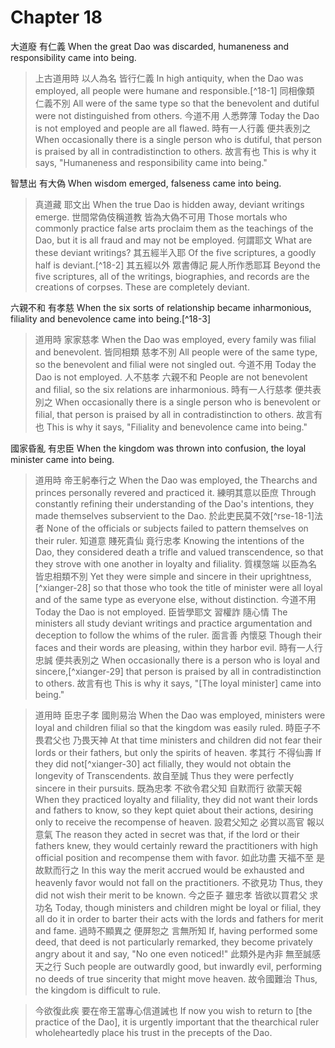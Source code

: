 # Chapter 18

大道廢
有仁義
When the great Dao was discarded, humaneness and responsibility came into being.

> 上古道用時
以人為名
皆行仁義
In high antiquity,
when the Dao was employed,
all people were humane and responsible.[^18-1]
同相像類
仁義不別
All were of the same type
so that the benevolent and dutiful were not distinguished from others.
今道不用
人悉弊薄
Today the Dao is not employed
and people are all flawed.
時有一人行義
便共表別之
When occasionally there is a single person who is dutiful,
that person is praised by all in contradistinction to others.
故言有也
This is why it says, "Humaneness and responsibility came into being."

智慧出
有大偽
When wisdom emerged,
falseness came into being.

> 真道藏
耶文出
When the true Dao is hidden away,
deviant writings emerge.
世間常偽伎稱道教
皆為大偽不可用
Those mortals who commonly practice false arts proclaim them as the teachings of the Dao,
but it is all fraud and may not be employed.
何謂耶文
What are these deviant writings?
其五經半入耶
Of the five scriptures, a goodly half is deviant.[^18-2]
其五經以外
眾書傳記
屍人所作悉耶耳
Beyond the five scriptures,
all of the writings, biographies, and records
are the creations of corpses. These are completely deviant.

六親不和
有孝慈
When the six sorts of relationship became inharmonious,
filiality and benevolence came into being.[^18-3]

> 道用時
家家慈孝
When the Dao was employed,
every family was filial and benevolent.
皆同相類
慈孝不別
All people were of the same type,
so the benevolent and filial were not singled out.
今道不用
Today the Dao is not employed.
人不慈孝
六親不和
People are not benevolent and filial,
so the six relations are inharmonious.
時有一人行慈孝
便共表別之
When occasionally there is a single person who is benevolent or filial,
that person is praised by all in contradistinction to others.
故言有也
This is why it says, "Filiality and benevolence came into being."

國家昏亂
有忠臣
When the kingdom was thrown into confusion, the loyal minister came into being.

> 道用時
帝王躬奉行之
When the Dao was employed,
the Thearchs and princes personally revered and practiced it.
練明其意以臣庶
Through constantly refining their understanding of the Dao's intentions, they made themselves subservient to the Dao.
於此吏民莫不效[^rse-18-1]法者
None of the officials or subjects failed to pattern themselves on their ruler.
知道意
賤死貴仙
竟行忠孝
Knowing the intentions of the Dao,
they considered death a trifle and valued transcendence,
so that they strove with one another in loyalty and filiality.
質樸愨端
以臣為名
皆忠相類不別
Yet they were simple and sincere in their uprightness,[^xianger-28]
so that those who took the title of minister
were all loyal and of the same type as everyone else, without distinction.
今道不用
Today the Dao is not employed.
臣皆學耶文
習權詐
隨心情
The ministers all study deviant writings
and practice argumentation and deception
to follow the whims of the ruler.
面言善
內懷惡
Though their faces and their words are pleasing,
within they harbor evil.
時有一人行忠誠
便共表別之
When occasionally there is a person who is loyal and sincere,[^xianger-29]
that person is praised by all in contradistinction to others.
故言有也
This is why it says, "[The loyal minister] came into being."

> 道用時
臣忠子孝
國則易治
When the Dao was employed,
ministers were loyal and children filial
so that the kingdom was easily ruled.
時臣子不畏君父也
乃畏天神
At that time ministers and children did not fear their lords or their fathers,
but only the spirits of heaven.
孝其行
不得仙壽
If they did not[^xianger-30] act filially,
they would not obtain the longevity of Transcendents.
故自至誠
Thus they were perfectly sincere in their pursuits.
既為忠孝
不欲令君父知
自默而行
欲蒙天報
When they practiced loyalty and filiality,
they did not want their lords and fathers to know,
so they kept quiet about their actions,
desiring only to receive the recompense of heaven.
設君父知之
必賞以高官
報以意氣
The reason they acted in secret was that, if the lord or their fathers knew,
they would certainly reward the practitioners with high official position
and recompense them with favor.
如此功盡
天福不至
是故默而行之
In this way the merit accrued would be exhausted
and heavenly favor
would not fall on the practitioners.
不欲見功
Thus, they did not wish their merit to be known.
今之臣子
雖忠孝
皆欲以買君父
求功名
Today, though ministers and children
might be loyal or filial,
they all do it in order to barter their acts with the lords and fathers
for merit and fame.
過時不顯異之
便屏恕之
言無所知
If, having performed some deed, that deed is not particularly remarked,
they become privately angry about it
and say, "No one even noticed!"
此類外是內非
無至誠感天之行
Such people are outwardly good, but inwardly evil,
performing no deeds of true sincerity that might move heaven.
故令國難治
Thus, the kingdom is difficult to rule.

> 今欲復此疾
要在帝王當專心信道誡也
If now you wish to return to [the practice of the Dao],
it is urgently important that the thearchical ruler wholeheartedly place his trust in the precepts of the Dao.

